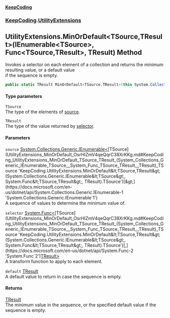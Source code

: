 #### [KeepCoding](index.md 'index')
### [KeepCoding](KeepCoding.md 'KeepCoding').[UtilityExtensions](UtilityExtensions.md 'KeepCoding.UtilityExtensions')
## UtilityExtensions.MinOrDefault&lt;TSource,TResult&gt;(IEnumerable&lt;TSource&gt;, Func&lt;TSource,TResult&gt;, TResult) Method
Invokes a selector on each element of a collection and returns the minimum resulting value, or a default value  
if the sequence is empty.
```csharp
public static TResult MinOrDefault<TSource,TResult>(this System.Collections.Generic.IEnumerable<TSource> source, System.Func<TSource,TResult> selector, TResult @default=default(TResult));
```
#### Type parameters
<a name='KeepCoding_UtilityExtensions_MinOrDefault_TSource_TResult_(System_Collections_Generic_IEnumerable_TSource__System_Func_TSource_TResult__TResult)_TSource'></a>
`TSource`  
The type of the elements of [source](UtilityExtensions_MinOrDefault_OsrHlZmV4qeQqrC38XrKKg.md#KeepCoding_UtilityExtensions_MinOrDefault_TSource_TResult_(System_Collections_Generic_IEnumerable_TSource__System_Func_TSource_TResult__TResult)_source 'KeepCoding.UtilityExtensions.MinOrDefault&lt;TSource,TResult&gt;(System.Collections.Generic.IEnumerable&lt;TSource&gt;, System.Func&lt;TSource,TResult&gt;, TResult).source').
  
<a name='KeepCoding_UtilityExtensions_MinOrDefault_TSource_TResult_(System_Collections_Generic_IEnumerable_TSource__System_Func_TSource_TResult__TResult)_TResult'></a>
`TResult`  
The type of the value returned by [selector](UtilityExtensions_MinOrDefault_OsrHlZmV4qeQqrC38XrKKg.md#KeepCoding_UtilityExtensions_MinOrDefault_TSource_TResult_(System_Collections_Generic_IEnumerable_TSource__System_Func_TSource_TResult__TResult)_selector 'KeepCoding.UtilityExtensions.MinOrDefault&lt;TSource,TResult&gt;(System.Collections.Generic.IEnumerable&lt;TSource&gt;, System.Func&lt;TSource,TResult&gt;, TResult).selector').
  
#### Parameters
<a name='KeepCoding_UtilityExtensions_MinOrDefault_TSource_TResult_(System_Collections_Generic_IEnumerable_TSource__System_Func_TSource_TResult__TResult)_source'></a>
`source` [System.Collections.Generic.IEnumerable&lt;](https://docs.microsoft.com/en-us/dotnet/api/System.Collections.Generic.IEnumerable-1 'System.Collections.Generic.IEnumerable`1')[TSource](UtilityExtensions_MinOrDefault_OsrHlZmV4qeQqrC38XrKKg.md#KeepCoding_UtilityExtensions_MinOrDefault_TSource_TResult_(System_Collections_Generic_IEnumerable_TSource__System_Func_TSource_TResult__TResult)_TSource 'KeepCoding.UtilityExtensions.MinOrDefault&lt;TSource,TResult&gt;(System.Collections.Generic.IEnumerable&lt;TSource&gt;, System.Func&lt;TSource,TResult&gt;, TResult).TSource')[&gt;](https://docs.microsoft.com/en-us/dotnet/api/System.Collections.Generic.IEnumerable-1 'System.Collections.Generic.IEnumerable`1')  
A sequence of values to determine the minimum value of.
  
<a name='KeepCoding_UtilityExtensions_MinOrDefault_TSource_TResult_(System_Collections_Generic_IEnumerable_TSource__System_Func_TSource_TResult__TResult)_selector'></a>
`selector` [System.Func&lt;](https://docs.microsoft.com/en-us/dotnet/api/System.Func-2 'System.Func`2')[TSource](UtilityExtensions_MinOrDefault_OsrHlZmV4qeQqrC38XrKKg.md#KeepCoding_UtilityExtensions_MinOrDefault_TSource_TResult_(System_Collections_Generic_IEnumerable_TSource__System_Func_TSource_TResult__TResult)_TSource 'KeepCoding.UtilityExtensions.MinOrDefault&lt;TSource,TResult&gt;(System.Collections.Generic.IEnumerable&lt;TSource&gt;, System.Func&lt;TSource,TResult&gt;, TResult).TSource')[,](https://docs.microsoft.com/en-us/dotnet/api/System.Func-2 'System.Func`2')[TResult](UtilityExtensions_MinOrDefault_OsrHlZmV4qeQqrC38XrKKg.md#KeepCoding_UtilityExtensions_MinOrDefault_TSource_TResult_(System_Collections_Generic_IEnumerable_TSource__System_Func_TSource_TResult__TResult)_TResult 'KeepCoding.UtilityExtensions.MinOrDefault&lt;TSource,TResult&gt;(System.Collections.Generic.IEnumerable&lt;TSource&gt;, System.Func&lt;TSource,TResult&gt;, TResult).TResult')[&gt;](https://docs.microsoft.com/en-us/dotnet/api/System.Func-2 'System.Func`2')  
A transform function to apply to each element.
  
<a name='KeepCoding_UtilityExtensions_MinOrDefault_TSource_TResult_(System_Collections_Generic_IEnumerable_TSource__System_Func_TSource_TResult__TResult)_default'></a>
`default` [TResult](UtilityExtensions_MinOrDefault_OsrHlZmV4qeQqrC38XrKKg.md#KeepCoding_UtilityExtensions_MinOrDefault_TSource_TResult_(System_Collections_Generic_IEnumerable_TSource__System_Func_TSource_TResult__TResult)_TResult 'KeepCoding.UtilityExtensions.MinOrDefault&lt;TSource,TResult&gt;(System.Collections.Generic.IEnumerable&lt;TSource&gt;, System.Func&lt;TSource,TResult&gt;, TResult).TResult')  
A default value to return in case the sequence is empty.
  
#### Returns
[TResult](UtilityExtensions_MinOrDefault_OsrHlZmV4qeQqrC38XrKKg.md#KeepCoding_UtilityExtensions_MinOrDefault_TSource_TResult_(System_Collections_Generic_IEnumerable_TSource__System_Func_TSource_TResult__TResult)_TResult 'KeepCoding.UtilityExtensions.MinOrDefault&lt;TSource,TResult&gt;(System.Collections.Generic.IEnumerable&lt;TSource&gt;, System.Func&lt;TSource,TResult&gt;, TResult).TResult')  
The minimum value in the sequence, or the specified default value if the sequence is empty.

